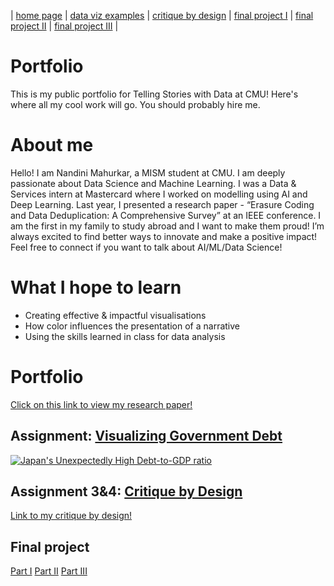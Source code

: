 | [home page](https://nandini-mahurkar.github.io/nandini-dataviz-portfolio/) | [data viz examples](dataviz-examples) | [critique by design](critique-by-design) | [final project I](final-project-part-one) | [final project II](final-project-part-two) | [final project III](final-project-part-three) |

# Portfolio
This is my public portfolio for Telling Stories with Data at CMU!  Here's where all my cool work will go.  You should probably hire me. 

# About me
Hello! I am Nandini Mahurkar, a MISM student at CMU. I am deeply passionate about Data Science and Machine Learning. I was a Data & Services intern at Mastercard where I worked on modelling using AI and Deep Learning. Last year, I presented a research paper - “Erasure Coding and Data Deduplication: A Comprehensive Survey” at an IEEE conference. 
I am the first in my family to study abroad and I want to make them proud!
I’m always excited to find better ways to innovate and make a positive impact! Feel free to connect if you want to talk about AI/ML/Data Science! 


# What I hope to learn

- Creating effective & impactful visualisations
- How color influences the presentation of a narrative
- Using the skills learned in class for data analysis

# Portfolio

[Click on this link to view my research paper!](https://ieeexplore.ieee.org/document/10512243)

## Assignment: [Visualizing Government Debt](https://public.tableau.com/app/profile/nandini.mahurkar4149/viz/JapansUnexpectedlyHighDebt-to-GDPratio/JapansUnexpectedlyHighDebt-to-GDPratio?publish=yes)

<div class='tableauPlaceholder' id='viz1738008583985' style='position: relative'><noscript><a href='#'><img alt='Japan&#39;s Unexpectedly High Debt-to-GDP ratio  ' src='https:&#47;&#47;public.tableau.com&#47;static&#47;images&#47;Ja&#47;JapansUnexpectedlyHighDebt-to-GDPratio&#47;JapansUnexpectedlyHighDebt-to-GDPratio&#47;1_rss.png' style='border: none' /></a></noscript><object class='tableauViz'  style='display:none;'><param name='host_url' value='https%3A%2F%2Fpublic.tableau.com%2F' /> <param name='embed_code_version' value='3' /> <param name='site_root' value='' /><param name='name' value='JapansUnexpectedlyHighDebt-to-GDPratio&#47;JapansUnexpectedlyHighDebt-to-GDPratio' /><param name='tabs' value='no' /><param name='toolbar' value='yes' /><param name='static_image' value='https:&#47;&#47;public.tableau.com&#47;static&#47;images&#47;Ja&#47;JapansUnexpectedlyHighDebt-to-GDPratio&#47;JapansUnexpectedlyHighDebt-to-GDPratio&#47;1.png' /> <param name='animate_transition' value='yes' /><param name='display_static_image' value='yes' /><param name='display_spinner' value='yes' /><param name='display_overlay' value='yes' /><param name='display_count' value='yes' /><param name='language' value='en-US' /><param name='filter' value='publish=yes' /></object></div>                
<script type='text/javascript'>                    
  var divElement = document.getElementById('viz1738008583985');                    
  var vizElement = divElement.getElementsByTagName('object')[0];                    
  vizElement.style.width='100%';vizElement.style.height=(divElement.offsetWidth*0.75)+'px';                    
  var scriptElement = document.createElement('script');                    
  scriptElement.src = 'https://public.tableau.com/javascripts/api/viz_v1.js';                    
  vizElement.parentNode.insertBefore(scriptElement, vizElement);                
</script>

## Assignment 3&4: [Critique by Design](critique-by-design)

[Link to my critique by design!](critique-by-design)

## Final project

[Part I](final-project-part-one)
[Part II](final-project-part-two)
[Part III](final-project-part-three)

<!-- ## References

## AI acknowledgements
_If you used AI to help you complete this assignment (within the parameters of the instruction and course guidelines), detail your use of AI for this assignment here._ -->

